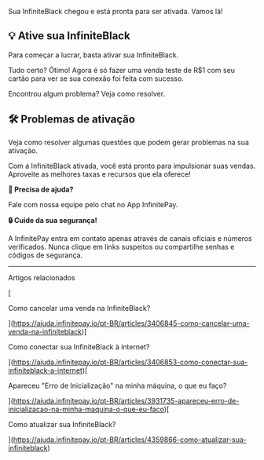 Sua InfiniteBlack chegou e está pronta para ser ativada. Vamos lá!

## **💡 Ative sua InfiniteBlack**

Para começar a lucrar, basta ativar sua InfiniteBlack.

Tudo certo? Ótimo! Agora é só fazer uma venda teste de R$1 com seu cartão para ver se sua conexão foi feita com sucesso.

Encontrou algum problema? Veja como resolver.

## 🛠️ Problemas de ativação

Veja como resolver algumas questões que podem gerar problemas na sua ativação.

Com a InfiniteBlack ativada, você está pronto para impulsionar suas vendas. Aproveite as melhores taxas e recursos que ela oferece!

**🔔 Precisa de ajuda?**

Fale com nossa equipe pelo chat no App InfinitePay.

**🔒 Cuide da sua segurança!**

A InfinitePay entra em contato apenas através de canais oficiais e números verificados. Nunca clique em links suspeitos ou compartilhe senhas e códigos de segurança.

___

Artigos relacionados

[

Como cancelar uma venda na InfiniteBlack?

](https://ajuda.infinitepay.io/pt-BR/articles/3406845-como-cancelar-uma-venda-na-infiniteblack)[

Como conectar sua InfiniteBlack à internet?

](https://ajuda.infinitepay.io/pt-BR/articles/3406853-como-conectar-sua-infiniteblack-a-internet)[

Apareceu "Erro de Inicialização" na minha máquina, o que eu faço?

](https://ajuda.infinitepay.io/pt-BR/articles/3931735-apareceu-erro-de-inicializacao-na-minha-maquina-o-que-eu-faco)[

Como atualizar sua InfiniteBlack?

](https://ajuda.infinitepay.io/pt-BR/articles/4359866-como-atualizar-sua-infiniteblack)